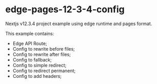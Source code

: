 # edge-pages-12-3-4-config
Nextjs v12.3.4 project example using edge runtime and pages format.

This example contains:
* Edge API Route;
* Config to rewrite before files;
* Config to rewrite after files;
* Config to fallback;
* Config to simple redirect;
* Config to redirect permanent;
* Config to add headers;
